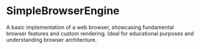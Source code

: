 # SimpleBrowserEngine
A basic implementation of a web browser, showcasing fundamental browser features and custom rendering. Ideal for educational purposes and understanding browser architecture.
